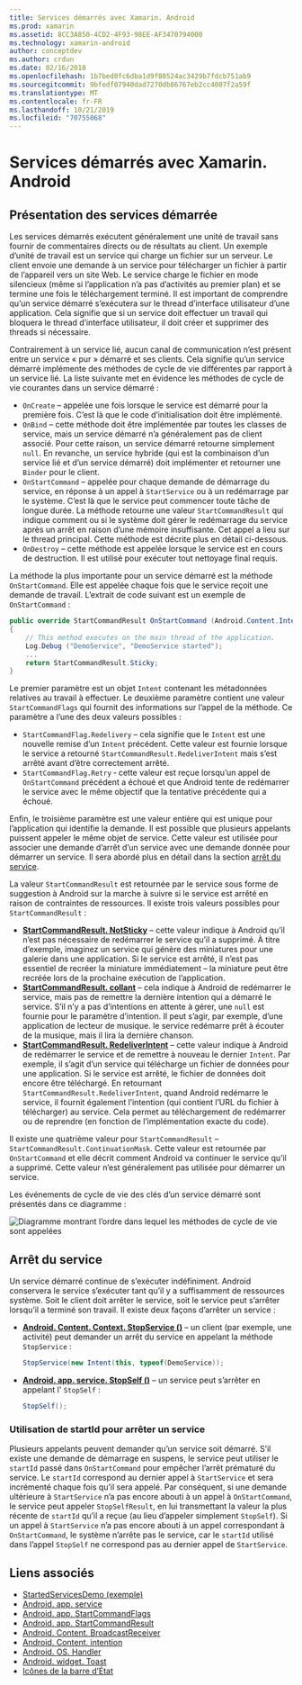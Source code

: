```yaml
---
title: Services démarrés avec Xamarin. Android
ms.prod: xamarin
ms.assetid: 8CC3A850-4CD2-4F93-98EE-AF3470794000
ms.technology: xamarin-android
author: conceptdev
ms.author: crdun
ms.date: 02/16/2018
ms.openlocfilehash: 1b7bed0fc6dba1d9f80524ac3429b7fdcb751ab9
ms.sourcegitcommit: 9bfedf07940dad7270db86767eb2cc4007f2a59f
ms.translationtype: MT
ms.contentlocale: fr-FR
ms.lasthandoff: 10/21/2019
ms.locfileid: "70755068"
---
```

# <a name="started-services-with-xamarinandroid"></a>Services démarrés avec Xamarin. Android

## <a name="started-services-overview"></a>Présentation des services démarrée

Les services démarrés exécutent généralement une unité de travail sans fournir de commentaires directs ou de résultats au client. Un exemple d’unité de travail est un service qui charge un fichier sur un serveur. Le client envoie une demande à un service pour télécharger un fichier à partir de l’appareil vers un site Web. Le service charge le fichier en mode silencieux (même si l’application n’a pas d’activités au premier plan) et se termine une fois le téléchargement terminé. Il est important de comprendre qu’un service démarré s’exécutera sur le thread d’interface utilisateur d’une application. Cela signifie que si un service doit effectuer un travail qui bloquera le thread d’interface utilisateur, il doit créer et supprimer des threads si nécessaire.

Contrairement à un service lié, aucun canal de communication n’est présent entre un service « pur » démarré et ses clients. Cela signifie qu’un service démarré implémente des méthodes de cycle de vie différentes par rapport à un service lié. La liste suivante met en évidence les méthodes de cycle de vie courantes dans un service démarré :

- `OnCreate` &ndash; appelée une fois lorsque le service est démarré pour la première fois. C’est là que le code d’initialisation doit être implémenté.
- `OnBind` &ndash; cette méthode doit être implémentée par toutes les classes de service, mais un service démarré n’a généralement pas de client associé. Pour cette raison, un service démarré retourne simplement `null`. En revanche, un service hybride (qui est la combinaison d’un service lié et d’un service démarré) doit implémenter et retourner une `Binder` pour le client.
- `OnStartCommand` &ndash; appelée pour chaque demande de démarrage du service, en réponse à un appel à `StartService` ou à un redémarrage par le système. C’est là que le service peut commencer toute tâche de longue durée. La méthode retourne une valeur `StartCommandResult` qui indique comment ou si le système doit gérer le redémarrage du service après un arrêt en raison d’une mémoire insuffisante. Cet appel a lieu sur le thread principal. Cette méthode est décrite plus en détail ci-dessous.
- `OnDestroy` &ndash; cette méthode est appelée lorsque le service est en cours de destruction. Il est utilisé pour exécuter tout nettoyage final requis.

La méthode la plus importante pour un service démarré est la méthode `OnStartCommand`. Elle est appelée chaque fois que le service reçoit une demande de travail. L’extrait de code suivant est un exemple de `OnStartCommand` : 

```csharp
public override StartCommandResult OnStartCommand (Android.Content.Intent intent, StartCommandFlags flags, int startId)
{
    // This method executes on the main thread of the application.
    Log.Debug ("DemoService", "DemoService started");
    ...
    return StartCommandResult.Sticky;
}
```

Le premier paramètre est un objet `Intent` contenant les métadonnées relatives au travail à effectuer. Le deuxième paramètre contient une valeur `StartCommandFlags` qui fournit des informations sur l’appel de la méthode. Ce paramètre a l’une des deux valeurs possibles :

- `StartCommandFlag.Redelivery` &ndash; cela signifie que le `Intent` est une nouvelle remise d’un `Intent` précédent. Cette valeur est fournie lorsque le service a retourné `StartCommandResult.RedeliverIntent` mais s’est arrêté avant d’être correctement arrêté.
- `StartCommandFlag.Retry` &dash; cette valeur est reçue lorsqu’un appel de `OnStartCommand` précédent a échoué et que Android tente de redémarrer le service avec le même objectif que la tentative précédente qui a échoué.

Enfin, le troisième paramètre est une valeur entière qui est unique pour l’application qui identifie la demande. Il est possible que plusieurs appelants puissent appeler le même objet de service. Cette valeur est utilisée pour associer une demande d’arrêt d’un service avec une demande donnée pour démarrer un service. Il sera abordé plus en détail dans la section [arrêt du service](#Stopping_the_Service). 

La valeur `StartCommandResult` est retournée par le service sous forme de suggestion à Android sur la marche à suivre si le service est arrêté en raison de contraintes de ressources. Il existe trois valeurs possibles pour `StartCommandResult` :

- **[StartCommandResult. NotSticky](xref:Android.App.StartCommandResult.NotSticky)** &ndash; cette valeur indique à Android qu’il n’est pas nécessaire de redémarrer le service qu’il a supprimé. À titre d’exemple, imaginez un service qui génère des miniatures pour une galerie dans une application. Si le service est arrêté, il n’est pas essentiel de recréer la miniature immédiatement &ndash; la miniature peut être recréée lors de la prochaine exécution de l’application.
- **[StartCommandResult. collant](xref:Android.App.StartCommandResult.Sticky)** &ndash; cela indique à Android de redémarrer le service, mais pas de remettre la dernière intention qui a démarré le service. S’il n’y a pas d’intentions en attente à gérer, une `null` est fournie pour le paramètre d’intention. Il peut s’agir, par exemple, d’une application de lecteur de musique. le service redémarre prêt à écouter de la musique, mais il lira la dernière chanson.
- **[StartCommandResult. RedeliverIntent](xref:Android.App.StartCommandResult.RedeliverIntent)** &ndash; cette valeur indique à Android de redémarrer le service et de remettre à nouveau le dernier `Intent`. Par exemple, il s’agit d’un service qui télécharge un fichier de données pour une application. Si le service est arrêté, le fichier de données doit encore être téléchargé. En retournant `StartCommandResult.RedeliverIntent`, quand Android redémarre le service, il fournit également l’intention (qui contient l’URL du fichier à télécharger) au service. Cela permet au téléchargement de redémarrer ou de reprendre (en fonction de l’implémentation exacte du code).

Il existe une quatrième valeur pour `StartCommandResult` &ndash; `StartCommandResult.ContinuationMask`. Cette valeur est retournée par `OnStartCommand` et elle décrit comment Android va continuer le service qu’il a supprimé. Cette valeur n’est généralement pas utilisée pour démarrer un service.

Les événements de cycle de vie des clés d’un service démarré sont présentés dans ce diagramme : 

![Diagramme montrant l’ordre dans lequel les méthodes de cycle de vie sont appelées](started-services-images/started-service-01.png "Diagramme montrant l’ordre dans lequel les méthodes de cycle de vie sont appelées.")

<a name="Stopping_the_Service" />

## <a name="stopping-the-service"></a>Arrêt du service

Un service démarré continue de s’exécuter indéfiniment. Android conservera le service s’exécuter tant qu’il y a suffisamment de ressources système. Soit le client doit arrêter le service, soit le service peut s’arrêter lorsqu’il a terminé son travail. Il existe deux façons d’arrêter un service : 

- **[Android. Content. Context. StopService ()](xref:Android.Content.Context.StopService*)** &ndash; un client (par exemple, une activité) peut demander un arrêt du service en appelant la méthode `StopService` :

    ```csharp
    StopService(new Intent(this, typeof(DemoService));
    ```

- **[Android. app. service. StopSelf ()](xref:Android.App.Service.StopSelf*)** &ndash; un service peut s’arrêter en appelant l' `StopSelf` :

    ```csharp
    StopSelf();
    ```

### <a name="using-startid-to-stop-a-service"></a>Utilisation de startId pour arrêter un service

Plusieurs appelants peuvent demander qu’un service soit démarré. S’il existe une demande de démarrage en suspens, le service peut utiliser le `startId` passé dans `OnStartCommand` pour empêcher l’arrêt prématuré du service. Le `startId` correspond au dernier appel à `StartService` et sera incrémenté chaque fois qu’il sera appelé. Par conséquent, si une demande ultérieure à `StartService` n’a pas encore abouti à un appel à `OnStartCommand`, le service peut appeler `StopSelfResult`, en lui transmettant la valeur la plus récente de `startId` qu’il a reçue (au lieu d’appeler simplement `StopSelf`). Si un appel à `StartService` n’a pas encore abouti à un appel correspondant à `OnStartCommand`, le système n’arrête pas le service, car le `startId` utilisé dans l’appel `StopSelf` ne correspond pas au dernier appel de `StartService`.

## <a name="related-links"></a>Liens associés

- [StartedServicesDemo (exemple)](https://docs.microsoft.com/samples/xamarin/monodroid-samples/applicationfundamentals-servicesamples-startedservicesdemo)
- [Android. app. service](xref:Android.App.Service)
- [Android. app. StartCommandFlags](xref:Android.App.StartCommandFlags)
- [Android. app. StartCommandResult](xref:Android.App.StartCommandResult)
- [Android. Content. BroadcastReceiver](xref:Android.Content.BroadcastReceiver)
- [Android. Content. intention](xref:Android.Content.Intent)
- [Android. OS. Handler](xref:Android.OS.Handler)
- [Android. widget. Toast](xref:Android.Widget.Toast)
- [Icônes de la barre d’État](https://developer.android.com/guide/practices/ui_guidelines/icon_design_status_bar.html)

